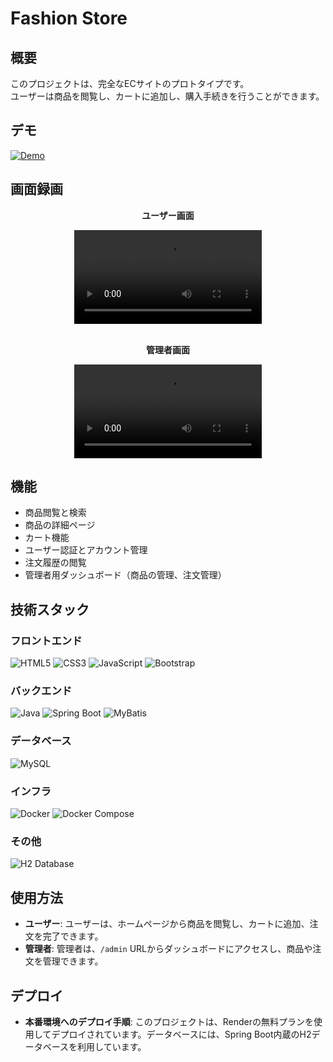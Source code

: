 # Fashion Store

## 概要
このプロジェクトは、完全なECサイトのプロトタイプです。<br>ユーザーは商品を閲覧し、カートに追加し、購入手続きを行うことができます。

## デモ
[![Demo](https://img.shields.io/badge/Demo-→%20Click%20Here-blueviolet?style=for-the-badge&logo=appveyor)](https://fashion-store-app.onrender.com)

## 画面録画

<div style="text-align: center;">
  <p><strong>ユーザー画面</strong></p>
  <video controls style="max-width: 100%; height: auto;">
   <source src="https://KouOtani.github.io/fashion-store/docs/video/user.mp4" type="video/mp4">
   <video controls style="max-width: 100%; height: auto;">
    <source src="https://KouOtani.github.io/fashion-store/docs/video/user.mp4" type="video/mp4">
  </video>
</div>
<br>
<div style="text-align: center;">
  <p><strong>管理者画面</strong></p>
  <video controls style="max-width: 100%; height: auto;">
    <source src="https://KouOtani.github.io/fashion-store/docs/video/admin.mp4" type="video/mp4">
  </video>
  </div>

## 機能
- 商品閲覧と検索
- 商品の詳細ページ
- カート機能
- ユーザー認証とアカウント管理
- 注文履歴の閲覧
- 管理者用ダッシュボード（商品の管理、注文管理）

## 技術スタック
### フロントエンド
![HTML5](https://img.shields.io/badge/HTML5-E34F26?logo=html5&logoColor=white&style=for-the-badge)
![CSS3](https://img.shields.io/badge/CSS3-1572B6?logo=css3&logoColor=white&style=for-the-badge)
![JavaScript](https://img.shields.io/badge/JavaScript-F7DF1E?logo=javascript&logoColor=black&style=for-the-badge)
![Bootstrap](https://img.shields.io/badge/Bootstrap-563D7C?logo=bootstrap&logoColor=white&style=for-the-badge)

### バックエンド
![Java](https://img.shields.io/badge/Java-007396?style=for-the-badge&logo=java&logoColor=white)
![Spring Boot](https://img.shields.io/badge/Spring%20Boot-6DB33F?logo=spring-boot&logoColor=white&style=for-the-badge)
![MyBatis](https://img.shields.io/badge/MyBatis-CB3837?logo=mybatis&logoColor=white&style=for-the-badge)

### データベース
![MySQL](https://img.shields.io/badge/MySQL-4479A1?logo=mysql&logoColor=white&style=for-the-badge)

### インフラ
![Docker](https://img.shields.io/badge/Docker-2496ED?logo=docker&logoColor=white&style=for-the-badge)
![Docker Compose](https://img.shields.io/badge/Docker%20Compose-2496ED?logo=docker&logoColor=white&style=for-the-badge)

### その他
![H2 Database](https://img.shields.io/badge/H2%20Database-003B57?logo=h2&logoColor=white&style=for-the-badge)
## 使用方法
- **ユーザー**: ユーザーは、ホームページから商品を閲覧し、カートに追加、注文を完了できます。
- **管理者**: 管理者は、`/admin` URLからダッシュボードにアクセスし、商品や注文を管理できます。

## デプロイ
- **本番環境へのデプロイ手順**: このプロジェクトは、Renderの無料プランを使用してデプロイされています。データベースには、Spring Boot内蔵のH2データベースを利用しています。
